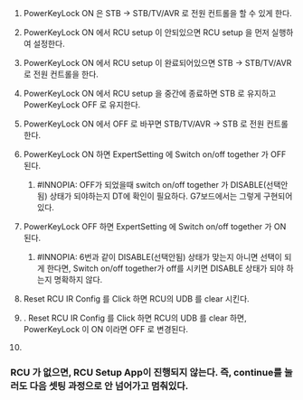 

1. PowerKeyLock ON 은 STB -> STB/TV/AVR 로 전원 컨트롤을 할 수 있게 한다.
2. PowerKeyLock ON 에서 RCU setup 이 안되있으면 RCU setup 을 먼저 실행하여 설정한다. 
3. PowerKeyLock ON 에서 RCU setup 이 완료되어있으면 STB -> STB/TV/AVR 로 전원 컨트롤을 한다. 
4. PowerKeyLock ON 에서 RCU setup 을 중간에 종료하면 STB 로 유지하고 PowerKeyLock OFF 로 유지한다. 
5. PowerKeyLock ON 에서 OFF 로 바꾸면 STB/TV/AVR -> STB 로 전원 컨트롤 한다. 
6. PowerKeyLock ON 하면 ExpertSetting 에 Switch on/off together 가 OFF 된다. 
   1. #INNOPIA: OFF가 되었을때 switch on/off together 가 DISABLE(선택안됨) 상태가 되야하는지 DT에 확인이 필요하다. G7보드에서는 그렇게 구현되어 있다. 
7. PowerKeyLock OFF 하면 ExpertSetting 에 Switch on/off together 가 ON 된다.
   1. #INNOPIA: 6번과 같이 DISABLE(선택안됨) 상태가 맞는지 아니면 선택이 되게 한다면, Switch on/off together가 off를 시키면 DISABLE 상태가 되야 하는지 명확하지 않다.

1. Reset RCU IR Config 를 Click 하면 RCU의 UDB 를 clear 시킨다. 
2. .  Reset RCU IR Config 를 Click 하면 RCU의 UDB 를 clear 하면, PowerKeyLock 이 ON 이라면 OFF 로 변경된다. 
3.  



### RCU 가 없으면, RCU Setup App이 진행되지 않는다. 즉, continue를 눌러도 다음 셋팅 과정으로 안 넘어가고 멈춰있다.



